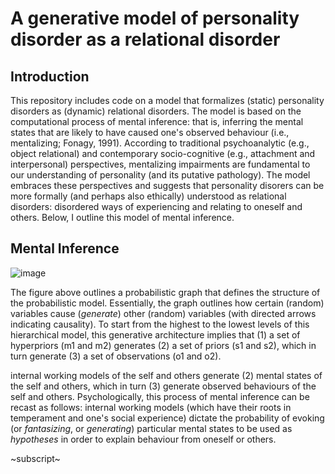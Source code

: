 
# A generative model of personality disorder as a relational disorder

## Introduction
This repository includes code on a model that formalizes (static) personality disorders as (dynamic) relational disorders. The model is based on the computational process of mental inference: that is, inferring the mental states that are likely to have caused one's observed behaviour (i.e., mentalizing; Fonagy, 1991). According to traditional psychoanalytic (e.g., object relational) and contemporary socio-cognitive (e.g., attachment and interpersonal) perspectives, mentalizing impairments are fundamental to our understanding of personality (and its putative pathology). The model embraces these perspectives and suggests that personality disorers can be more formally (and perhaps also ethically) understood as relational disorders: disordered ways of experiencing and relating to oneself and others. Below, I outline this model of mental inference. 

## Mental Inference

![image](https://github.com/user-attachments/assets/8b770367-8570-40d8-a83a-7b6b6bd11652)

The figure above outlines a probabilistic graph that defines the structure of the probabilistic model. Essentially, the graph outlines how certain (random) variables cause (_generate_) other (random) variables (with directed arrows indicating causality). To start from the highest to the lowest levels of this hierarchical model, this generative architecture implies that (1) a set of hyperpriors (m1 and m2) generates (2) a set of priors (s1 and s2), which in turn generate (3) a set of observations (o1 and o2). 

internal working models of the self and others generate (2) mental states of the self and others, which in turn (3) generate observed behaviours of the self and others. Psychologically, this process of mental inference can be recast as follows: internal working models (which have their roots in temperament and one's social experience) dictate the probability of evoking (or _fantasizing_, or _generating_) particular mental states to be used as _hypotheses_ in order to explain behaviour from oneself or others. 

~subscript~
